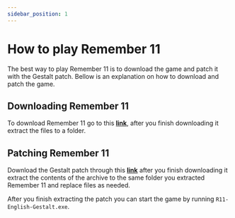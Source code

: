 ```yaml
---
sidebar_position: 1
---
```


# How to play Remember 11

The best way to play Remember 11 is to download the game and patch it with the Gestalt patch. Bellow is an explanation on how to download and patch the game.

## Downloading Remember 11

To download Remember 11 go to this **[link](https://ia801807.us.archive.org/19/items/remember-11-the-age-of-infinity-win-preinstalled-jp.-en/Remember_11_The_Age_of_Infinity_Win_Preinstalled_JP.EN.zip)**, after you finish downloading it extract the files to a folder.

## Patching Remember 11

Download the Gestalt patch through this **[link](https://www.mediafire.com/file/vryj2gcw7v49tf3/R11-Gestalt-v1.2.1.zip/file)** after you finish downloading it extract the contents of the archive to the same folder you extracted Remember 11 and replace files as needed.

After you finish extracting the patch you can start the game by running `R11-English-Gestalt.exe`.
